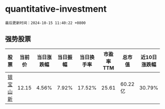 # quantitative-investment

`最后更新时间：2024-10-15 11:40:22 +0800`

## 强势股票

|股票|当前价|当日涨跌幅|当日振幅|当日换手率|市盈率TTM|总市值|近10日涨跌幅|
|----|----|----|----|----|----|----|----|
|[银宝山新](https://xueqiu.com/S/SZ002786)|12.15|4.56%|7.92%|17.52%|25.61|60.22亿|30.79%|

